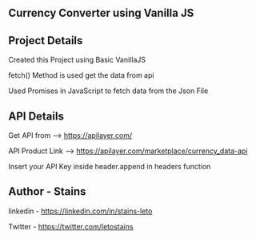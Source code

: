 ## Currency Converter using Vanilla JS 

## Project Details

Created this Project using Basic VanillaJS 

fetch() Method is used get the data from api

Used Promises in JavaScript to fetch data from the Json File


## API Details

Get API from  --> https://apilayer.com/ 

API Product Link --> https://apilayer.com/marketplace/currency_data-api

Insert your API Key inside header.append  in headers function 

## Author - Stains

linkedin - https://linkedin.com/in/stains-leto

Twitter - https://twitter.com/letostains
